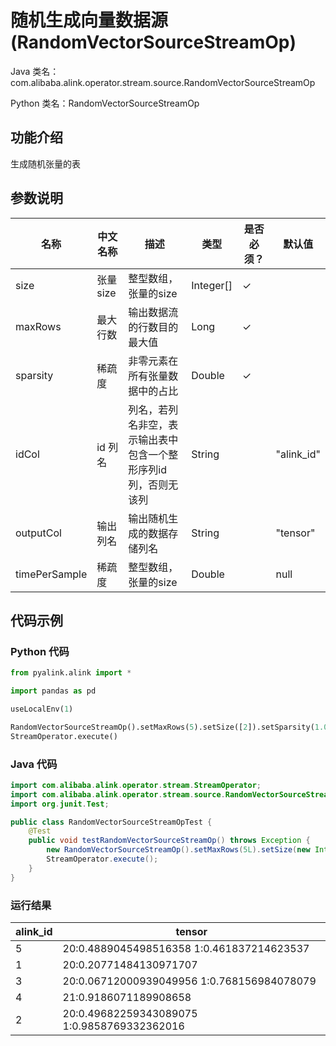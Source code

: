 # 随机生成向量数据源 (RandomVectorSourceStreamOp)
Java 类名：com.alibaba.alink.operator.stream.source.RandomVectorSourceStreamOp

Python 类名：RandomVectorSourceStreamOp


## 功能介绍
生成随机张量的表

## 参数说明

| 名称 | 中文名称 | 描述 | 类型 | 是否必须？ | 默认值 |
| --- | --- | --- | --- | --- | --- |
| size | 张量size | 整型数组，张量的size | Integer[] | ✓ |  |
| maxRows | 最大行数 | 输出数据流的行数目的最大值 | Long | ✓ |  |
| sparsity | 稀疏度 | 非零元素在所有张量数据中的占比 | Double | ✓ |  |
| idCol | id 列名 | 列名，若列名非空，表示输出表中包含一个整形序列id列，否则无该列 | String |  | "alink_id" |
| outputCol | 输出列名 | 输出随机生成的数据存储列名 | String |  | "tensor" |
| timePerSample | 稀疏度 | 整型数组，张量的size | Double |  | null |


## 代码示例
### Python 代码
```python
from pyalink.alink import *

import pandas as pd

useLocalEnv(1)

RandomVectorSourceStreamOp().setMaxRows(5).setSize([2]).setSparsity(1.0).print()
StreamOperator.execute()
```
### Java 代码
```java
import com.alibaba.alink.operator.stream.StreamOperator;
import com.alibaba.alink.operator.stream.source.RandomVectorSourceStreamOp;
import org.junit.Test;

public class RandomVectorSourceStreamOpTest {
	@Test
	public void testRandomVectorSourceStreamOp() throws Exception {
		new RandomVectorSourceStreamOp().setMaxRows(5L).setSize(new Integer[] {2}).setSparsity(1.0).print();
		StreamOperator.execute();
	}
}
```
### 运行结果
alink_id|tensor
--------|------
5|$2$0:0.4889045498516358 1:0.461837214623537
1|$2$0:0.20771484130971707
3|$2$0:0.06712000939049956 1:0.768156984078079
4|$2$1:0.9186071189908658
2|$2$0:0.49682259343089075 1:0.9858769332362016

